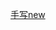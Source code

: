 
[手写new](https://github.com/mqyqingfeng/Blog/issues/13)

<!--stackedit_data:
eyJoaXN0b3J5IjpbMTUwNjY2ODE5NF19
-->
